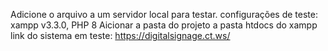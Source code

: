 Adicione o arquivo a um servidor local para testar.
configurações de teste: xampp v3.3.0, PHP 8
Aicionar a pasta do projeto a pasta htdocs do xampp
link do sistema em teste:
https://digitalsignage.ct.ws/
